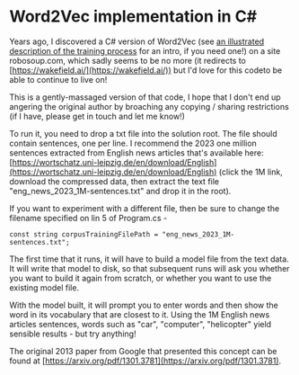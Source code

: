 # Word2Vec implementation in C#

Years ago, I discovered a C# version of Word2Vec (see [an illustrated description of the training process](https://jalammar.github.io/illustrated-word2vec/) for an intro, if you need one!) on a site robosoup.com, which sadly seems to be no more (it redirects to [https://wakefield.ai/](https://wakefield.ai/)) but I'd love for this codeto be able to continue to live on!

This is a gently-massaged version of that code, I hope that I don't end up angering the original author by broaching any copying / sharing restrictions (if I have, please get in touch and let me know!)

To run it, you need to drop a txt file into the solution root. The file should contain sentences, one per line. I recommend the 2023 one million sentences extracted from English news articles that's available here: [https://wortschatz.uni-leipzig.de/en/download/English](https://wortschatz.uni-leipzig.de/en/download/English) (click the 1M link, download the compressed data, then extract the text file "eng_news_2023_1M-sentences.txt" and drop it in the root).

If you want to experiment with a different file, then be sure to change the filename specified on lin 5 of Program.cs -

```
const string corpusTrainingFilePath = "eng_news_2023_1M-sentences.txt";
```

The first time that it runs, it will have to build a model file from the text data. It will write that model to disk, so that subsequent runs will ask you whether you want to build it again from scratch, or whether you want to use the existing model file.

With the model built, it will prompt you to enter words and then show the word in its vocabulary that are closest to it. Using the 1M English news articles sentences, words such as "car", "computer", "helicopter" yield sensible results - but try anything!

The original 2013 paper from Google that presented this concept can be found at [https://arxiv.org/pdf/1301.3781](https://arxiv.org/pdf/1301.3781).
